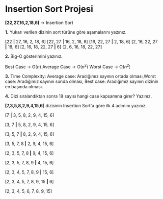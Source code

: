# Insertion Sort Projesi

**[22,27,16,2,18,6]** -> Insertion Sort

**1.** Yukarı verilen dizinin sort türüne göre aşamalarını yazınız.

[22 **|** 27, 16, 2, 18, 6]
[22, 27 **|**  16, 2, 18, 6]
[16, 22, 27 **|** 2, 18, 6]
[2, 16, 22, 27 **|** 18, 6]
[2, 16, 18, 22, 27 **|** 6]
[2, 6, 16, 18, 22, 27]


**2.** Big-O gösterimini yazınız.

Best Case -> O($n$)
Average Case -> O($n^2$)
Worst Case -> O($n^2$)


**3.** Time Complexity: Average case: Aradığımız sayının ortada olması,Worst case: Aradığımız sayının sonda olması, Best case: Aradığımız sayının dizinin en başında olması.

**4.** Dizi sıralandıktan sonra 18 sayısı hangi case kapsamına girer? Yazınız.


**[7,3,5,8,2,9,4,15,6]** dizisinin Insertion Sort'a göre ilk 4 adımını yazınız.

[7 **|** 3, 5, 8, 2, 9, 4, 15, 6]

[3, 7 **|**  5, 8, 2, 9, 4, 15, 6]

[3, 5, 7 **|** 8, 2, 9, 4, 15, 6]

[3, 5, 7, 8 **|** 2, 9, 4, 15, 6]

[2, 3, 5, 7, 8 **|** 9, 4, 15, 6]

[2, 3, 5, 7, 8, 9 **|**  4, 15, 6]

[2, 3, 4, 5, 7, 8, 9  **|** 15, 6]

[2, 3, 4, 5, 7, 8, 9, 15  **|** 6]

[2, 3, 4, 5, 6, 7, 8, 9, 15]